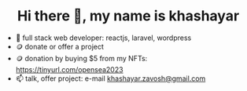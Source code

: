  <h1 align="center">Hi there 👋, my name is khashayar</h1>
 
 
 - 🌱 full stack web developer: reactjs, laravel, wordpress
 - 🪙 donate or offer a project
 - 🪙 donation by buying $5 from my NFTs: https://tinyurl.com/opensea2023
 - 📫 talk, offer project: e-mail [khashayar.zavosh@gmail.com](khashayar.zavosh@gmail.com)


